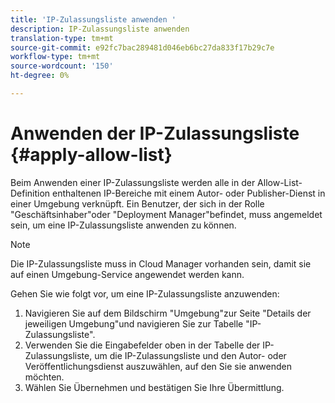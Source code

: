 ```yaml
---
title: 'IP-Zulassungsliste anwenden '
description: IP-Zulassungsliste anwenden
translation-type: tm+mt
source-git-commit: e92fc7bac289481d046eb6bc27da833f17b29c7e
workflow-type: tm+mt
source-wordcount: '150'
ht-degree: 0%

---
```



# Anwenden der IP-Zulassungsliste {#apply-allow-list}

Beim Anwenden einer IP-Zulassungsliste werden alle in der Allow-List-Definition enthaltenen IP-Bereiche mit einem Autor- oder Publisher-Dienst in einer Umgebung verknüpft. Ein Benutzer, der sich in der Rolle &quot;Geschäftsinhaber&quot;oder &quot;Deployment Manager&quot;befindet, muss angemeldet sein, um eine IP-Zulassungsliste anwenden zu können.

>[!NOTE]
>Die IP-Zulassungsliste muss in Cloud Manager vorhanden sein, damit sie auf einen Umgebung-Service angewendet werden kann.

Gehen Sie wie folgt vor, um eine IP-Zulassungsliste anzuwenden:

1. Navigieren Sie auf dem Bildschirm &quot;Umgebung&quot;zur Seite &quot;Details der jeweiligen Umgebung&quot;und navigieren Sie zur Tabelle &quot;IP-Zulassungsliste&quot;.
1. Verwenden Sie die Eingabefelder oben in der Tabelle der IP-Zulassungsliste, um die IP-Zulassungsliste und den Autor- oder Veröffentlichungsdienst auszuwählen, auf den Sie sie anwenden möchten.
1. Wählen Sie Übernehmen und bestätigen Sie Ihre Übermittlung.

